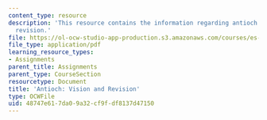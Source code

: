 ```yaml
---
content_type: resource
description: 'This resource contains the information regarding antioch: vision and
  revision.'
file: https://ol-ocw-studio-app-production.s3.amazonaws.com/courses/es-291-learning-seminar-experiments-in-education-spring-2003/48747e617da09a32cf9fdf8137d47150_MITES_291S03_4a_antioch.pdf
file_type: application/pdf
learning_resource_types:
- Assignments
parent_title: Assignments
parent_type: CourseSection
resourcetype: Document
title: 'Antioch: Vision and Revision'
type: OCWFile
uid: 48747e61-7da0-9a32-cf9f-df8137d47150
---
```


